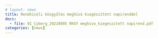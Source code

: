 ```yaml
---
# layout: news
title: Rendkívüli közgyűlés meghívó kiegészített napirenddel
docs:
  - file: 01 Cyberg_20210805 RKGY meghivo_kiegeszitett napirend.pdf
categories: [news]
---
```

